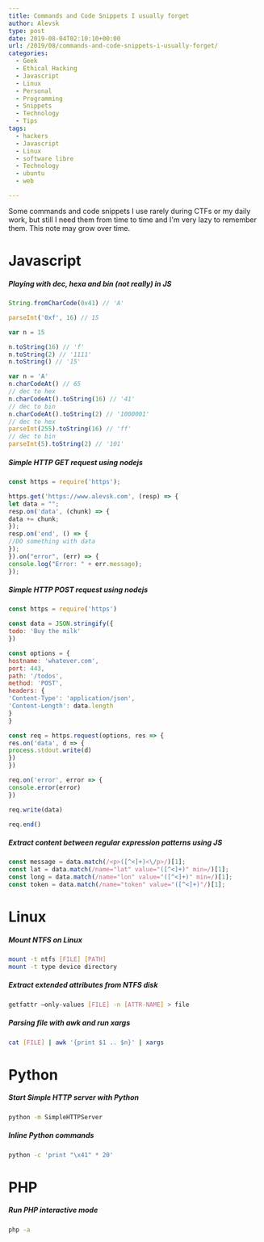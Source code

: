 ```yaml
---
title: Commands and Code Snippets I usually forget
author: Alevsk
type: post
date: 2019-08-04T02:10:10+00:00
url: /2019/08/commands-and-code-snippets-i-usually-forget/
categories:
  - Geek
  - Ethical Hacking
  - Javascript
  - Linux
  - Personal
  - Programming
  - Snippets
  - Technology
  - Tips
tags:
  - hackers
  - Javascript
  - Linux
  - software libre
  - Technology
  - ubuntu
  - web

---
```

Some commands and code snippets I use rarely during CTFs or my daily work, but still I need them from time to time and I'm very lazy to remember them. This note may grow over time.

# Javascript

##### Playing with dec, hexa and bin (not really) in JS

```javascript
String.fromCharCode(0x41) // 'A'

parseInt('0xf', 16) // 15

var n = 15

n.toString(16) // 'f'  
n.toString(2) // '1111'  
n.toString() // '15'

var n = 'A'  
n.charCodeAt() // 65  
// dec to hex  
n.charCodeAt().toString(16) // '41'  
// dec to bin  
n.charCodeAt().toString(2) // '1000001'  
// dec to hex  
parseInt(255).toString(16) // 'ff'  
// dec to bin  
parseInt(5).toString(2) // '101'  
```

##### Simple HTTP GET request using nodejs

```javascript
const https = require('https');

https.get('https://www.alevsk.com', (resp) => {  
let data = "";  
resp.on('data', (chunk) => {  
data += chunk;  
});  
resp.on('end', () => {  
//DO something with data  
});  
}).on("error", (err) => {  
console.log("Error: " + err.message);  
});  
```

##### Simple HTTP POST request using nodejs

```javascript
const https = require('https')

const data = JSON.stringify({  
todo: 'Buy the milk'  
})

const options = {  
hostname: 'whatever.com',  
port: 443,  
path: '/todos',  
method: 'POST',  
headers: {  
'Content-Type': 'application/json',  
'Content-Length': data.length  
}  
}

const req = https.request(options, res => {  
res.on('data', d => {  
process.stdout.write(d)  
})  
})

req.on('error', error => {  
console.error(error)  
})

req.write(data)

req.end()  
```

##### Extract content between regular expression patterns using JS

```javascript
const message = data.match(/<p>([^<]+)<\/p>/)[1];  
const lat = data.match(/name="lat" value="([^<]+)" min=/)[1];  
const long = data.match(/name="lon" value="([^<]+)" min=/)[1];  
const token = data.match(/name="token" value="([^<]+)"/)[1];  
```

# Linux

##### Mount NTFS on Linux

```bash
mount -t ntfs [FILE] [PATH]  
mount -t type device directory  
```

##### Extract extended attributes from NTFS disk

```bash
getfattr –only-values [FILE] -n [ATTR-NAME] > file  
```

##### Parsing file with awk and run xargs

```bash
cat [FILE] | awk '{print $1 .. $n}' | xargs  
```

# Python

##### Start Simple HTTP server with Python

```bash
python -m SimpleHTTPServer  
```

##### Inline Python commands

```bash
python -c 'print "\x41" * 20'  
```

# PHP

##### Run PHP interactive mode

```bash
php -a  
```